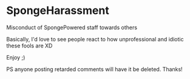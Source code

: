 SpongeHarassment
================

Misconduct of SpongePowered staff towards others

Basically, I'd love to see people react to how unprofessional and idiotic these fools are XD

Enjoy ;)

PS anyone posting retarded comments will have it be deleted. Thanks!
